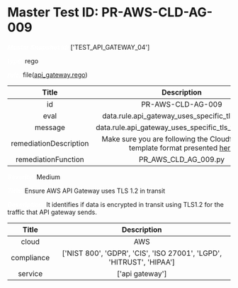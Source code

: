 



# Master Test ID: PR-AWS-CLD-AG-009


***<font color="white">Master Snapshot Id:</font>*** ['TEST_API_GATEWAY_04']

***<font color="white">type:</font>*** rego

***<font color="white">rule:</font>*** file([api_gateway.rego])  
  
  
  
  

|Title|Description|
| :---: | :---: |
|id|PR-AWS-CLD-AG-009|
|eval|data.rule.api_gateway_uses_specific_tls_version|
|message|data.rule.api_gateway_uses_specific_tls_version_err|
|remediationDescription|Make sure you are following the Cloudformation template format presented <a href='https://boto3.amazonaws.com/v1/documentation/api/latest/reference/services/apigateway.html#APIGateway.Client.get_domain_name' target='_blank'>here</a>|
|remediationFunction|PR_AWS_CLD_AG_009.py|


***<font color="white">Severity:</font>*** Medium

***<font color="white">Title:</font>*** Ensure AWS API Gateway uses TLS 1.2 in transit

***<font color="white">Description:</font>*** It identifies if data is encrypted in transit using TLS1.2 for the traffic that API gateway sends.  
  
  

|Title|Description|
| :---: | :---: |
|cloud|AWS|
|compliance|['NIST 800', 'GDPR', 'CIS', 'ISO 27001', 'LGPD', 'HITRUST', 'HIPAA']|
|service|['api gateway']|



[api_gateway.rego]: https://github.com/prancer-io/prancer-compliance-test/tree/master/aws/cloud/api_gateway.rego

